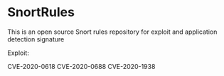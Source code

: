 # SnortRules

This is an open source Snort rules repository for exploit and application detection signature

Exploit:

CVE-2020-0618
CVE-2020-0688
CVE-2020-1938
